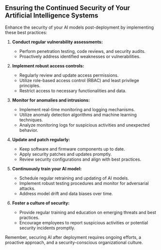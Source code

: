 ## Ensuring the Continued Security of Your Artificial Intelligence Systems

Enhance the security of your AI models post-deployment by implementing these best practices:

1. **Conduct regular vulnerability assessments:**
   - Perform penetration testing, code reviews, and security audits.
   - Proactively address identified weaknesses or vulnerabilities.

2. **Implement robust access controls:**
   - Regularly review and update access permissions.
   - Utilize role-based access control (RBAC) and least privilege principles.
   - Restrict access to necessary functionalities and data.

3. **Monitor for anomalies and intrusions:**
   - Implement real-time monitoring and logging mechanisms.
   - Utilize anomaly detection algorithms and machine learning techniques.
   - Analyze monitoring logs for suspicious activities and unexpected behavior.

4. **Update and patch regularly:**
   - Keep software and firmware components up to date.
   - Apply security patches and updates promptly.
   - Review security configurations and align with best practices.

5. **Continuously train your AI model:**
   - Schedule regular retraining and updating of AI models.
   - Implement robust testing procedures and monitor for adversarial attacks.
   - Address model drift and data biases over time.

6. **Foster a culture of security:**
   - Provide regular training and education on emerging threats and best practices.
   - Encourage employees to report suspicious activities or potential security incidents promptly.

Remember, securing AI after deployment requires ongoing efforts, a proactive approach, and a security-conscious organizational culture.
